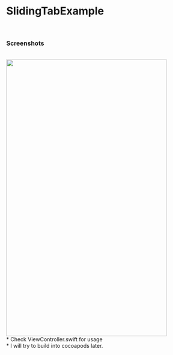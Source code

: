 # SlidingTabExample
<br>
<h3>Screenshots</h3>
<br>
<img src="https://raw.githubusercontent.com/erthru/SlidingTabsExample/master/ss.png" width="427px" height="737px" />
<br>
* Check ViewController.swift for usage
<br>
* I will try to build into cocoapods later.
